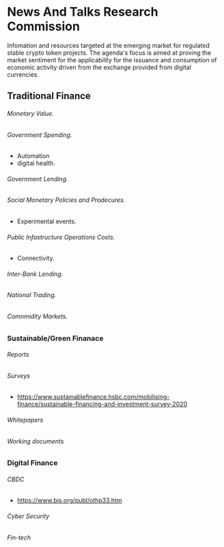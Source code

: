 # News And Talks Research Commission

Infomation and resources targeted at the emerging market for regulated stable crypto token projects. The agenda's focus is aimed at proving the market sentiment for the applicability for the 
issuance and consumption of economic activity driven from the exchange provided from digital currencies. 

## Traditional Finance
###### Monetary Value.

###### Government Spending.
* Automation 
* digital health.

###### Government Lending.

###### Social Monetary Policies and Prodecures.
* Experimental events.

###### Public Infastructure Operations Costs.
* Connectivity.

###### Inter-Bank Lending.

###### National Trading.

###### Comnmidity Markets.


### Sustainable/Green Finanace
###### Reports

###### Surveys
* https://www.sustainablefinance.hsbc.com/mobilising-finance/sustainable-financing-and-investment-survey-2020

###### Whitepapers
###### Working documents


### Digital Finance

###### CBDC 
* https://www.bis.org/publ/othp33.htm

###### Cyber Security
###### Fin-tech
